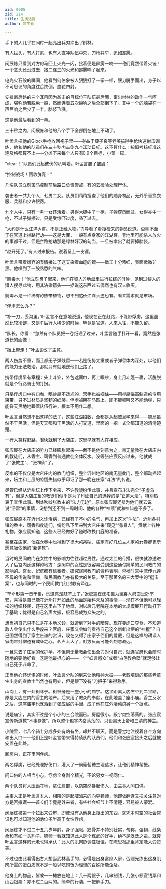 ```yaml
---
aid: 0005
zid: 214
title: 生擒活捉
author: 吹牛者

---
```




  手下的人几乎在同时一起亮出兵刃冲出了树林。

  有人拦头，有人打尾，也有人直冲队伍中央，刀枪并举，迅如霹雳。

  闵展炼只看到对方的马匹上火光一闪，接着便是霹雳一响——他们竟然带着火铳！一个念头还没过去，接二连三的火光和霹雳响了起来。

  电光火石般的瞬间，他看到何伯象被人狠狠打了一拳一样，腰刀脱手而出，身子以不可思议的角度往后跌倒，血花四射。

  安排断后路的三个耳目因为袭击的目标位于队伍最后面，窜出树林的动作一气呵成，堪称动若脱兔一般，然而连着五次巨响之后全部倒下了。其中一个的脑袋在一声巨响之后少了一半，脑浆飞溅。

  这是他最后看到的一幕。

  三十秒之内，闵展炼和他的八个手下全部倒在地上不动了。

  叶孟言把他的Glock手枪收回袍子里——得益于薛子良等老美搞得手枪快速射击训练，他和他的队员们在三十秒内击倒九个活动目标。这不算什么：按照考核标准这连及格都算不上——分摊下来每个人只有0.9个目标，小菜一碟。

  “clear！”队员们此起彼伏的吼叫着。叶孟言皱了皱眉：

  “控制战场！回收弹壳！”

  几名队员立刻策马控制前后路口负责警戒，有的去检验处理尸体。

  袭击者一共九个人，七男二女。队员们稍稍搜查了他们的随身物品，无外乎替换衣服、兵器和少许银两。

  九个人中，只有一男一女还活着。男得大腿中了一枪，子弹穿肉而过，女得亦中一枪，不过子弹擦过。只是受惊吓过度，昏了过去。

  “大约是什么江洋大盗。不是正经人物。”向导看了看搜检来的物品说道。否则不至于在官道上拦路行劫——这是大罪，一般有点身家的江湖客，背地里可能杀人放火的事都干过，但是拦路抢劫那是绿林好汉的勾当，一旦被拿出了就要掉脑袋。

  “赵开死了。”有人过来报告。说着呈上一支镖。

  叶孟言带着嫌弃的表情接过了这支染着血迹的镖——做工十分精细，表面微微非黑。他嗅到了一股熟悉的气味。

  “箭毒木！”他立刻想了起来，他们在黎人的地盘里进行拉练的时候，见到过黎人的猎人搜寻此物，用其沾染箭头——据说这东西过去偶然也有汉人收买。

  箭毒木是一种稀有的热带植物，想不到这伙江洋大盗也有。看来需求就是市场。

  “俘虏怎么办？”

  “补一刀，丢沟里。”叶孟言不在意地说道，他现在正在赶路，不能带俘虏。这里虽然比较冷僻，又是午后行人稀少的时候，毕竟是官道。人来人往，不能久留。

  “队长，你看！”忽然有个队员把一卷纸递了过来，叶孟言随手打开一看，竟然是张道长的画像！

  “捆上带走！”叶孟言改了主意。

  两人伤势不重，而且都无子弹残留——若是伤势太重或者子弹留体内深处，以他们的能力无法救治，那就只有就地送他们上路了。

  携带俘虏早有章程：头上斗笠，外包遮面巾，再上眼纱，身上用斗篷一裹，活脱脱就是个行路骑士的打扮。

  只是俘虏口中有口枷，眼纱是不透光的，双手也被捆住——用得是临高制造的专用束带，只不过材质是坚韧的细藤。俘虏被架在马匹上，即不能喊叫又不能动弹，只能昏天黑地地跟着队伍行进，根本不用作二想。

  叶孟言当然想不出这样的法子，这些江湖招数，全都是从起威里学来得——镖局虽然不干黑活，但是天天都和干黑活的人打交道，里面的一招一式全都知道的清清楚楚。

  一行人兼程赶路，很快就到了大店庄，这里早就有人在接应。

  张应宸在大店庄的势力已经膨胀起来——倒不是他刻意为之。南无量教在大店庄内的教徒们，从香主、司香到普通教徒全体反水。没等张应宸反应过来，他就成了“张教主”、“张神仙”了。

  反水的不仅仅是大店庄内的教门组织，整个沂州地区的南无量教门，整个都动摇起来，坛主和上层的惊慌失措似乎印证了那一晚在庄家“斗法”的传说。

  尽管已经从沂州坛上传下令来，不许教徒纷传此事，并且宣布斗法完全“子虚乌有”，但是大店庄里的教徒们似乎是为了印证自己的选择的是“正道大法”，特别热衷于宣传此事。到处吹嘘张教主的“法力无边”，原本张应宸还以为他们就去说说“浴雷”的事情，没想到还不到一周时间，他的各种“神绩”就和神仙差不多了。

  张应宸原本在沂州义诊治病，已经有了不小的名气，再加上这次“斗法”。沂州各村镇的香主、司香和教徒们，纷纷私下里来到大店庄来“觐见”“张真人”，贡献上各种礼物。张应宸知道，这些人已经做好了随时改换门庭的准备。

  甚至在庄家，他在女眷中也得到了很大的突破。庄家有好几位主人家的女眷都表示愿意皈依他的“新道教”。

  当时的民间教门在女性中的影响力往往超过男性。通过太监的传播，很快就渗透进入了后宫内廷这样的地方：深闺中的女性是很容易受到这些通俗简单的民间教门的影响的。宫女、妃嫔都有信奉者。研究民间教门的资料表明，崇祯时宫中流传九莲圣母的传说和信仰，和民间教门亦有极大的关系。至于那著名的三大案中的“挺击案”，也与同时的一个民间教门红封教有牵连。

  “革命形势一日千里，贫道真是赶不上了。”张应宸在庄宅里为这喜人局面坐卧不安，喜得是自己能在沂州打开如此的局面是始料未及的事情——现在不但他可以轻松的组织移民，还在这里占下了地盘，对以后元老院在本地的大规模展开行动打下了基础；忧得是自己名声大振，极容易成为众矢之的。

  想当初自己只不过是在本地义诊，就遭到了对手的暗算。现在要虎口夺食，不知道敌人会使出什么手段来？官府、庄家又会如何看待自己这个新鲜出炉的“神棍”？自己固然得到了家主庄谦的赏识，现在又得了庄家子侄们的爱戴，但是这样的耕读人家向来对僧道有戒备之心，名声太大了，对方反而可能会刻意疏远。

  一旦失去了庄家的保护伞，不但南无量教会使出全力对付自己，就连官府也会随时随地的要他好看。这是他最担心的——一个“妖言惑众”或者“白莲教余孽”就足够让自己死于非命了。

  正当他心怀忧惧的时候，叶孟言分队的到来让他精神大振——老戴培训的那些老童生出身的宣教士当然也有用处，但是眼下没有“刀把子”来得称手。

  山岗上，有一处树林子。树林旁是一座小小的庙宇。这里距离大店庄不到二里路，原是大店庄内的香主的地产。后来用了教众的奉献，在此地盖了座小庙。香主反水之后，这座庙宇也就落到了张应宸的手里，成了他在庄外活动的另一个据点。

  说是庙宇，其实不过是个小小的三合院而已。房屋很小。殿宇内空荡荡的。张应宸宣传新道教“不事偶像”，所以整个殿宇内空荡荡的，只设昊天上帝和三清的神主。

  小院里，七八个骑士分成多处有站有坐，却并不聊天。而是警觉地注视着各个方向和出入口——他们正是叶孟言带来得特侦队的队员们。他们和张应宸接头之后就被安置在此处。

  厢房内，正在审问俘虏。

  两名俘虏，已经处理好伤口，灌入了一碗葡萄糖生理盐水，让他们精神稍振。

  问口供的人相当小心，俘虏全身剥个精光，不论男女一视同仁。

  两个队员将人压跪在地，拿住肩部，以防突然暴起伤人，由主事人问口供。

  主事人正是叶孟言本人，相陪的是起威派来的向导镖师，他即做翻译又把关注意对方是否撒谎——首长们毕竟是外来者，有些社会细节上不清楚，容易被人蒙混。

  闵展炼被第一个拉出来受审，即使没有从他身上搜出的东西，就凭本时空的社会常识也可以知道他的地位多半高于女性俘虏。

  闵展炼才不过二十五六岁年龄，身子强韧，筋骨并不特别壮实，匀称，强韧，线条柔和有如一头豹子。镖师一看就知道此人是个练武的好手，绝不是泛泛之辈。就算叶孟言这样的元老也得承认：此人的肌肉协调性极佳，在陈思根那里肯定能大受赞美。

  不过也由此看得出古人想当武林高手的，必得是出身富庶人家，否则光练出这身肌肉所需的蛋白质就不是一般以吃饱饭为理想的百姓所能企及。

  他身上的物品，皆被一一摊放在地上：几十两银子，几串制钱，几张小额官钱票和山西银票：亦不过二百两的。简单的行装，一把解手刀。



